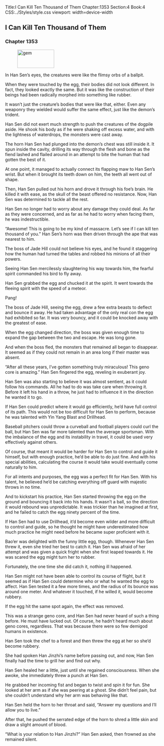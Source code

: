 Title:I Can Kill Ten Thousand of Them 
Chapter:1353 
Section:4 
Book:4 
CSS:../Styles/style.css 
viewport: width=device-width
  
## I Can Kill Ten Thousand of Them
### Chapter 1353 
<figure>
	<img src="../Images/gem.gif" alt="gem" id="gem" width="120" height="60" />
</figure>
  

  
  In Han Sen’s eyes, the creatures were like the flimsy orbs of a ballpit.

When they were touched by the egg, their bodies did not look different. In fact, they looked exactly the same. But it was like the construction of their beings had been radically morphed into something like rubber.

It wasn’t just the creature’s bodies that were like that, either. Even any weaponry they wielded would suffer the same effect, just like the demon’s trident.

Han Sen did not exert much strength to push the creatures of the dogpile aside. He shook his body as if he were shaking off excess water, and with the lightness of waterdrops, the monsters were cast away.

The horn Han Sen had plunged into the demon’s chest was still inside it. It spun inside the cavity, drilling its way through the flesh and bone as the fiend lashed and flailed around in an attempt to bite the human that had gotten the best of it.

At one point, it managed to actually connect its flapping maw to Han Sen’s wrist. But when it brought its teeth down on him, the teeth all went out of shape.

Then, Han Sen pulled out his horn and drove it through his foe’s brain. He killed it with ease, as the skull of the beast offered no resistance. Now, Han Sen was determined to tackle all the rest.

Han Sen no longer had to worry about any damage they could deal. As far as they were concerned, and as far as he had to worry when facing them, he was indestructible.

“Awesome! This is going to be my kind of massacre. Let’s see if I can kill ten thousand of you.” Han Sen’s horn was then driven through the ape that was nearest to him.

The boss of Jade Hill could not believe his eyes, and he found it staggering how the human had turned the tables and robbed his minions of all their powers.

Seeing Han Sen mercilessly slaughtering his way towards him, the fearful spirit commanded his bird to fly away.

Han Sen grabbed the egg and chucked it at the spirit. It went towards the fleeing spirit with the speed of a meteor.

Pang!

The boss of Jade Hill, seeing the egg, drew a few extra beasts to deflect and bounce it away. He had taken advantage of the only real con the egg had exhibited so far. It was very bouncy, and it could be knocked away with the greatest of ease.

When the egg changed direction, the boss was given enough time to expand the gap between the two and escape. He was long gone.

And when the boss fled, the monsters that remained all began to disappear. It seemed as if they could not remain in an area long if their master was absent.

“After all these years, I’ve gotten something truly miraculous! This geno core is amazing.” Han Sen fingered the egg, reveling in exuberant joy.

Han Sen was also starting to believe it was almost sentient, as it could follow his commands. All he had to do was take care when throwing it. Before it left his hand in a throw, he just had to influence it in the direction he wanted it to go.

If Han Sen could predict where it would go efficiently, he’d have full control of its path. This would not be too difficult for Han Sen to perform, because he was talented with Yin Yang Blast and Drillhead.

Baseball pitchers could throw a curveball and football players could curl the ball, but Han Sen was far more talented than the average sportsman. With the imbalance of the egg and its instability in travel, it could be used very effectively against others.

Of course, that meant it would be harder for Han Sen to control and guide it himself, but with enough practice, he’d be able to do just fine. And with his special abilities, calculating the course it would take would eventually come naturally to him.

For all intents and purposes, the egg was a perfect fit for Han Sen. With his talent, he believed he’d be catching everything off guard with majestic throws in no time.

And to kickstart his practice, Han Sen started throwing the egg on the ground and bouncing it back into his hands. It wasn’t a ball, so the direction it would rebound was unpredictable. It was trickier than he imagined at first, and he failed to catch the egg ninety percent of the time.

If Han Sen had to use Drillhead, it’d become even wilder and more difficult to control and guide, so he thought he might have underestimated how much practice he might need before he became super proficient with it.

Bao’er was delighted with the funny little egg, though. Whenever Han Sen threw it, even she tried her best to catch it. Han Sen was afraid of her attempt and was given a quick fright when she first leaped towards it. He was scared the egg might turn her to rubber.

Fortunately, the one time she did catch it, nothing ill happened.

Han Sen might not have been able to control its course of flight, but it seemed as if Han Sen could determine who or what he wanted the egg to affect. Han Sen tested it a few more times, and the radius of its bounce was around one meter. And whatever it touched, if he willed it, would become rubbery.

If the egg hit the same spot again, the effect was removed.

This was a strange geno core, and Han Sen had never heard of such a thing before. He must have lucked out. Of course, he hadn’t heard much about geno cores, regardless. That was because there were so few demigod humans in existence.

Han Sen took the chef to a forest and then threw the egg at her so she’d become rubbery.

She had spoken Han Jinzhi’s name before passing out, and now, Han Sen finally had the time to grill her and find out why.

Han Sen healed her a little, just until she regained consciousness. When she awoke, she immediately threw a punch at Han Sen.

He grabbed her incoming fist and began to twist and spin it for fun. She looked at her arm as if she was peering at a ghost. She didn’t feel pain, but she couldn’t understand why her arm was behaving like that.

Han Sen held the horn to her throat and said, “Answer my questions and I’ll allow you to live.”

After that, he pushed the serrated edge of the horn to shred a little skin and draw a slight amount of blood.

“What is your relation to Han Jinzhi?” Han Sen asked, then frowned as she remained silent.
